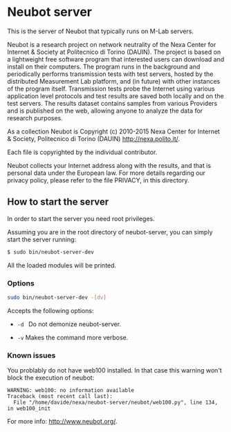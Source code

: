# Neubot server

This is the server of Neubot that typically runs on M-Lab servers.

Neubot is a research project on network neutrality of the Nexa
Center for Internet & Society at Politecnico di Torino (DAUIN). The
project is based on a lightweight free software program that interested
users can download and install on their computers. The program runs in
the background and periodically performs transmission tests with
test servers, hosted by the distributed Measurement Lab platform,
and (in future) with other instances of the program itself.
Transmission tests probe the Internet using various application
level protocols and test results are saved both locally and on the
test servers. The results dataset contains samples from various
Providers and is published on the web, allowing anyone to analyze
the data for research purposes.

As a collection Neubot is Copyright (c) 2010-2015 Nexa Center for
Internet & Society, Politecnico di Torino (DAUIN) <http://nexa.polito.it/>.

Each file is copyrighted by the individual contributor.

Neubot collects your Internet address along with the results, and
that is personal data under the European law.  For more details
regarding our privacy policy, please refer to the file PRIVACY, in
this directory.

## How to start the server

In order to start the server you need root privileges.

Assuming you are in the root directory of neubot-server, you can simply start
the server running:

```BASH
$ sudo bin/neubot-server-dev
```
All the loaded modules will be printed.

### Options

```BASH
sudo bin/neubot-server-dev -[dv]
```

Accepts the following options:

* `-d ` Do not demonize neubot-server.

* `-v` Makes the command more verbose.


### Known issues

You problably do not have web100 installed. In that case this warning won't
block the execution of neubot:

```
WARNING: web100: no information available
Traceback (most recent call last):
  File "/home/davide/nexa/neubot-server/neubot/web100.py", line 134, in web100_init
```



For more info: <http://www.neubot.org/>.
